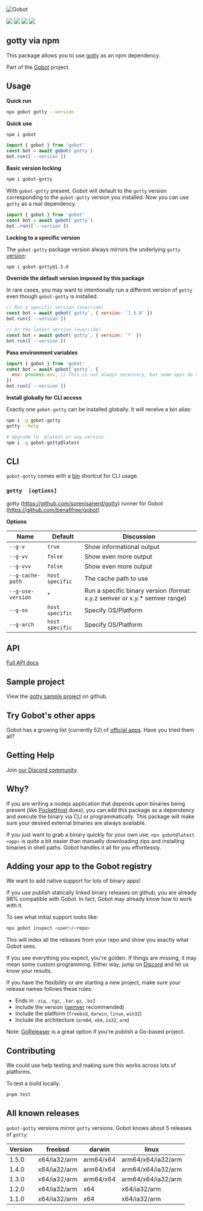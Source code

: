 ![Gobot](https://raw.githubusercontent.com/benallfree/gobot/v1.0.0-alpha.36/assets/gobot-banner-300x.png)

![](https://img.shields.io/npm/v/gobot-gotty) ![](https://img.shields.io/npm/dt/gobot-gotty) ![](https://img.shields.io/github/commit-activity/t/benallfree/gobot) ![](https://img.shields.io/github/stars/benallfree/gobot)

## gotty via npm

This package allows you to use [gotty](https://github.com/sorenisanerd/gotty) as an npm dependency.

Part of the [Gobot](https://www.npmjs.com/package/gobot) project.

## Usage

**Quick run**

```bash
npx gobot gotty --version
```

**Quick use**

```bash
npm i gobot
```

```js
import { gobot } from 'gobot'
const bot = await gobot(`gotty`)
bot.run([`--version`])
```

**Basic version locking**

```bash
npm i gobot-gotty
```

With `gobot-gotty` present, Gobot will default to the `gotty` version corresponding to the `gobot-gotty` version you installed. Now you can use `gotty` as a real dependency.

```js
import { gobot } from 'gobot'
const bot = await gobot(`gotty`)
bot..run([`--version`])
```

**Locking to a specific version**

The `gobot-gotty` package version always mirrors the underlying `gotty` [version](#all-known-releases):

```bash
npm i gobot-gotty@1.5.0
```

**Override the default version imposed by this package**

In rare cases, you may want to intentionally run a different version of `gotty` even though `gobot-gotty` is installed.

```js
// Run a specific version (override)
const bot = await gobot(`gotty`, { version: `1.5.0` })
bot.run([`--version`])

// Or the latest version (override)
const bot = await gobot(`gotty`, { version: `*` })
bot.run([`--version`])
```

**Pass environment variables**

```js
import { gobot } from 'gobot'
const bot = await gobot(`gotty`, {
  env: process.env, // This is not always necessary, but some apps do need it
})
bot.run([`--version`])
```

**Install globally for CLI access**

Exactly one `gobot-gotty` can be installed globally. It will receive a bin alias:

```bash
npm i -g gobot-gotty
gotty --help

# Upgrade to  @latest or any version
npm i -g gobot-gotty@latest
```

## CLI

`gobot-gotty` comes with a [bin](https://docs.npmjs.com/cli/v10/configuring-npm/package-json#bin) shortcut for CLI usage.

### `gotty  [options]`

gotty (https://github.com/sorenisanerd/gotty) runner for Gobot (https://github.com/benallfree/gobot)

**Options**

| Name              | Default         | Discussion                                                                  |
| ----------------- | --------------- | --------------------------------------------------------------------------- |
| `--g-v`           | `true`          | Show informational output                                                   |
| `--g-vv`          | `false`         | Show even more output                                                       |
| `--g-vvv`         | `false`         | Show even more output                                                       |
| `--g-cache-path`  | `host specific` | The cache path to use                                                       |
| `--g-use-version` | `*`             | Run a specific binary version (format: x.y.z semver or x.y.\* semver range) |
| `--g-os`          | `host specific` | Specify OS/Platform                                                         |
| `--g-arch`        | `host specific` | Specify OS/Platform                                                         |

## API

[Full API docs](https://github.com/benallfree/gobot/blob/v1.0.0-alpha.36/docs/readme.md)

## Sample project

View the [gotty sample project](https://github.com/benallfree/gobot/tree/v1.0.0-alpha.36/src/apps/gotty/sample-project) on github.

## Try Gobot's other apps

Gobot has a growing list (currently 52) of [official apps](https://www.npmjs.com/package/gobot#official-gobot-apps). Have you tried them all?

## Getting Help

Join [our Discord community](https://discord.gg/977kMmFnXc).

## Why?

If you are writing a nodejs application that depends upon binaries being present (like [PocketHost](https://github.com/pockethost/pockethost) does), you can add this package as a dependency and execute the binary via CLI or programmatically. This package will make sure your desired external binaries are always available.

If you just want to grab a binary quickly for your own use, `npx gobot@latest <app>` is quite a bit easier than manually downloading zips and installing binaries in shell paths. Gobot handles it all for you effortlessly.

## Adding your app to the Gobot registry

We want to add native support for lots of binary apps!

If you use publish statically linked binary releases on github, you are already 98% compatible with Gobot. In fact, Gobot may already know how to work with it.

To see what initial support looks like:

```bash
npx gobot inspect <user>/<repo>
```

This will index all the releases from your repo and show you exactly what Gobot sees.

If you see everything you expect, you're golden. If things are missing, it may mean some custom programming. Either way, jump on [Discord](https://discord.gg/977kMmFnXc) and let us know your results.

If you have the flexibility or are starting a new project, make sure your release names follows these rules:

- Ends in `.zip`, `.tgz`, `.tar.gz`, `.bz2`
- Include the version ([semver](https://semver.org) recommended)
- Include the platform (`freebsd`, `darwin`, `linux`, `win32`)
- Include the architecture (`arm64`, `x64`, `ia32`, `arm`)

Note: [GoReleaser](https://goreleaser.com/) is a great option if you're publish a Go-based project.

## Contributing

We could use help testing and making sure this works across lots of platforms.

To test a build locally:

```bash
pnpm test
```

## All known releases

`gobot-gotty` versions mirror `gotty` versions. Gobot knows about 5 releases of `gotty`:

| Version | freebsd      | darwin    | linux              |
| ------- | ------------ | --------- | ------------------ |
| 1.5.0   | x64/ia32/arm | arm64/x64 | arm64/x64/ia32/arm |
| 1.4.0   | x64/ia32/arm | arm64/x64 | arm64/x64/ia32/arm |
| 1.3.0   | x64/ia32/arm | arm64/x64 | arm64/x64/ia32/arm |
| 1.2.0   | x64/ia32/arm | x64       | x64/ia32/arm       |
| 1.1.0   | x64/ia32/arm | x64       | x64/ia32/arm       |
